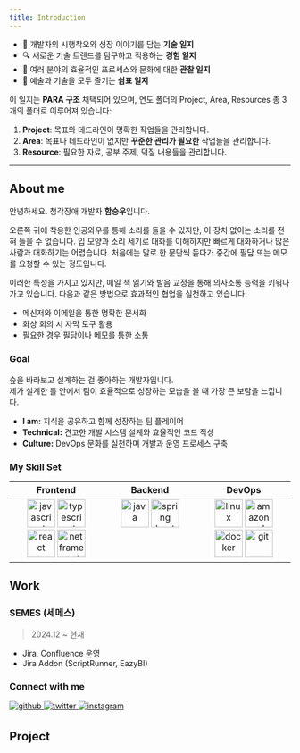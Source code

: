 ```yaml
---
title: Introduction
---
```

- 🔭 개발자의 시행착오와 성장 이야기를 담는 **기술 일지**  
- 🔍 새로운 기술 트렌드를 탐구하고 적용하는 **경험 일지**  
- 🌟 여러 분야의 효율적인 프로세스와 문화에 대한 **관찰 일지**  
- 🎈 예술과 기술을 모두 즐기는 **쉼표 일지**  

이 일지는 **PARA 구조** 채택되어 있으며, 연도 폴더의 Project, Area, Resources 총 3개의 폴더로 이루어져 있습니다:

1. **Project**: 목표와 데드라인이 명확한 작업들을 관리합니다.
2. **Area**: 목표나 데드라인이 없지만 **꾸준한 관리가 필요한** 작업들을 관리합니다.
3. **Resource**: 필요한 자료, 공부 주제, 덕질 내용들을 관리합니다.


---
## About me

안녕하세요. 청각장애 개발자 **함승우**입니다.

오른쪽 귀에 착용한 인공와우를 통해 소리를 들을 수 있지만, 이 장치 없이는 소리를 전혀 들을 수 없습니다. 입 모양과 소리 세기로 대화를 이해하지만 빠르게 대화하거나 많은 사람과 대화하기는 어렵습니다. 처음에는 말로 한 문단씩 듣다가 중간에 필담 또는 메모를 요청할 수 있는 정도입니다.

이러한 특성을 가지고 있지만, 매일 책 읽기와 발음 교정을 통해 의사소통 능력을 키워나가고 있습니다. 다음과 같은 방법으로 효과적인 협업을 실천하고 있습니다:

- 메신저와 이메일을 통한 명확한 문서화
- 화상 회의 시 자막 도구 활용
- 필요한 경우 필담이나 메모를 통한 소통

### Goal

숲을 바라보고 설계하는 걸 좋아하는 개발자입니다.  
제가 설계한 틀 안에서 팀이 효율적으로 성장하는 모습을 볼 때 가장 큰 보람을 느낍니다.

- **I am:** 지식을 공유하고 함께 성장하는 팀 플레이어
- **Technical:** 견고한 개발 시스템 설계와 효율적인 코드 작성
- **Culture:** DevOps 문화를 실천하며 개발과 운영 프로세스 구축

### My Skill Set  

<table>
    <thead>
        <tr>
            <th align="center" width="33%">Frontend</th>
            <th align="center" width="33%">Backend</th>
            <th align="center" width="33%">DevOps</th>
        </tr>
    </thead>
    <tr>
        <td valign="top">
            <div align="center">
                <img src="https://cdn.jsdelivr.net/gh/devicons/devicon/icons/javascript/javascript-original.svg" alt='javascript' height="50"/>
                <img src="https://cdn.jsdelivr.net/gh/devicons/devicon/icons/typescript/typescript-original.svg" alt='typescript' height="50"/>
                <img src="https://cdn.jsdelivr.net/gh/devicons/devicon/icons/react/react-original.svg" alt='react'  height="50"/>
                <img src="https://cdn.jsdelivr.net/gh/devicons/devicon/icons/dot-net/dot-net-original.svg" alt='net framework'  height="50"/>
            </div>
        </td>
        <td valign="top">
            <div align="center">
                <img src="https://cdn.jsdelivr.net/gh/devicons/devicon/icons/java/java-original.svg" alt='java' height="50"/>
                <img src="https://cdn.jsdelivr.net/gh/devicons/devicon/icons/spring/spring-original.svg" alt='spring boot' height="50"/>
            </div>
        </td>
        <td valign="top">
            <div align="center">
                <img src="https://cdn.jsdelivr.net/gh/devicons/devicon/icons/linux/linux-original.svg" alt='linux'  height="50"/>
                <img src="https://cdn.jsdelivr.net/gh/devicons/devicon@latest/icons/amazonwebservices/amazonwebservices-original-wordmark.svg" alt='amazon web service' height="50" />
                <img src="https://cdn.jsdelivr.net/gh/devicons/devicon/icons/docker/docker-original.svg" alt='docker'  height="50"/>
                <img src="https://cdn.jsdelivr.net/gh/devicons/devicon/icons/git/git-original.svg" alt='git'  height="50"/>
            </div>
        </td>
    </tr>
</table>

## Work

### SEMES (세메스)

> 2024.12 ~ 현재

- Jira, Confluence 운영
- Jira Addon (ScriptRunner, EazyBI)

### Connect with me  
<a href="https://github.com/https://github.com/nextlife-dev" target="_blank">
<img src=https://img.shields.io/badge/github-%2324292e.svg?&style=for-the-badge&logo=github&logoColor=white alt=github style="margin-bottom: 5px;" />
</a>
<a href="https://twitter.com/https://x.com/iamkkum" target="_blank">
<img src=https://img.shields.io/badge/twitter-%2300acee.svg?&style=for-the-badge&logo=twitter&logoColor=white alt=twitter style="margin-bottom: 5px;" />
</a>
<a href="https://instagram.com/https://www.instagram.com/seungwoo.mylife/" target="_blank">
<img src=https://img.shields.io/badge/instagram-%23000000.svg?&style=for-the-badge&logo=instagram&logoColor=white alt=instagram style="margin-bottom: 5px;" />
</a>  

## Project

